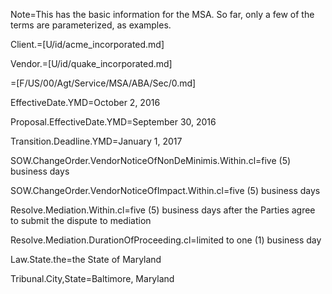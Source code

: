 Note=This has the basic information for the MSA.  So far, only a few of the terms are parameterized, as examples.

Client.=[U/id/acme_incorporated.md]

Vendor.=[U/id/quake_incorporated.md]

=[F/US/00/Agt/Service/MSA/ABA/Sec/0.md]

EffectiveDate.YMD=October 2, 2016

Proposal.EffectiveDate.YMD=September 30, 2016

Transition.Deadline.YMD=January 1, 2017

SOW.ChangeOrder.VendorNoticeOfNonDeMinimis.Within.cl=five (5) business days

SOW.ChangeOrder.VendorNoticeOfImpact.Within.cl=five (5) business days

Resolve.Mediation.Within.cl=five (5) business days after the Parties agree to submit the dispute to mediation

Resolve.Mediation.DurationOfProceeding.cl=limited to one (1) business day

Law.State.the=the State of Maryland

Tribunal.City,State=Baltimore, Maryland
